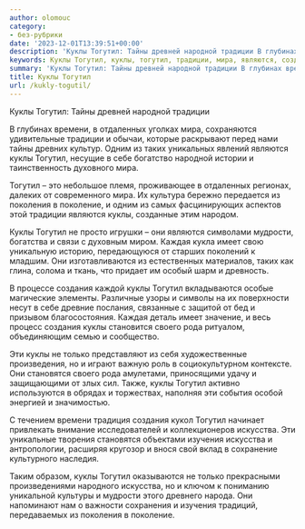 ```yaml
---
author: olomouc
category:
- без-рубрики
date: '2023-12-01T13:39:51+00:00'
description: 'Куклы Тогутил: Тайны древней народной традиции В глубинах времени, в отдаленных уголках мира, сохраняются удивительные традиции и обычаи, которые...'
keywords: Куклы Тогутил, куклы, тогутил, традиции, мира, являются, создания, искусства, тайны, народной, времени, отдаленных, одним, таких, поколения, поколение
summary: 'Куклы Тогутил: Тайны древней народной традиции В глубинах времени, в отдаленных уголках мира, сохраняются удивительные традиции и обычаи, которые...'
title: Куклы Тогутил
url: /kukly-togutil/
---
```


Куклы Тогутил: Тайны древней народной традиции

В глубинах времени, в отдаленных уголках мира, сохраняются удивительные традиции и обычаи, которые раскрывают перед нами тайны древних культур. Одним из таких уникальных явлений являются куклы Тогутил, несущие в себе богатство народной истории и таинственность духовного мира.

Тогутил – это небольшое племя, проживающее в отдаленных регионах, далеких от современного мира. Их культура бережно передается из поколения в поколение, и одним из самых фасцинирующих аспектов этой традиции являются куклы, созданные этим народом.

Куклы Тогутил не просто игрушки – они являются символами мудрости, богатства и связи с духовным миром. Каждая кукла имеет свою уникальную историю, передающуюся от старших поколений к младшим. Они изготавливаются из естественных материалов, таких как глина, солома и ткань, что придает им особый шарм и древность.

В процессе создания каждой куклы Тогутил вкладываются особые магические элементы. Различные узоры и символы на их поверхности несут в себе древние послания, связанные с защитой от бед и призывом благосостояния. Каждая деталь имеет значение, и весь процесс создания куклы становится своего рода ритуалом, объединяющим семью и сообщество.

Эти куклы не только представляют из себя художественные произведения, но и играют важную роль в социокультурном контексте. Они становятся своего рода амулетами, приносящими удачу и защищающими от злых сил. Также, куклы Тогутил активно используются в обрядах и торжествах, наполняя эти события особой энергией и значимостью.

С течением времени традиция создания кукол Тогутил начинает привлекать внимание исследователей и коллекционеров искусства. Эти уникальные творения становятся объектами изучения искусства и антропологии, расширяя кругозор и внося свой вклад в сохранение культурного наследия.

Таким образом, куклы Тогутил оказываются не только прекрасными произведениями народного искусства, но и ключом к пониманию уникальной культуры и мудрости этого древнего народа. Они напоминают нам о важности сохранения и изучения традиций, передаваемых из поколения в поколение.